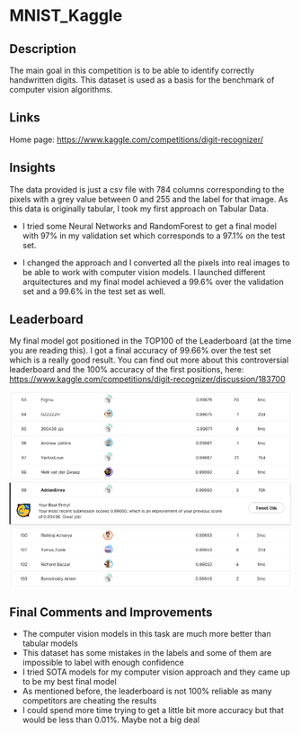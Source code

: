 # MNIST_Kaggle


## Description
The main goal in this competition is to be able to identify correctly handwritten digits. This dataset is used as a basis for the benchmark of computer vision algorithms.

## Links

Home page: https://www.kaggle.com/competitions/digit-recognizer/

## Insights

The data provided is just a csv file with 784 columns corresponding to the pixels with a grey value between 0 and 255 and the label for that image.
As this data is originally tabular, I took my first approach on Tabular Data.

+ I tried some Neural Networks and RandomForest to get a final model with 97% in my validation set which corresponds to a 97.1% on the test set.

+ I changed the approach and I converted all the pixels into real images to be able to work with computer vision models.
I launched different arquitectures and my final model achieved a 99.6% over the validation set and a 99.6% in the test set as well.

## Leaderboard

My final model got positioned in the TOP100 of the Leaderboard (at the time you are reading this). I got a final accuracy of 99.66% over the test set which is a really good result.
You can find out more about this controversial leaderboard and the 100% accuracy of the first positions, here: https://www.kaggle.com/competitions/digit-recognizer/discussion/183700

<img src="./images/Leaderboard.png" width="512"/>

## Final Comments and Improvements

+ The computer vision models in this task are much more better than tabular models
+ This dataset has some mistakes in the labels and some of them are impossible to label with enough confidence
+ I tried SOTA models for my computer vision approach and they came up to be my best final model
+ As mentioned before, the leaderboard is not 100% reliable as many competitors are cheating the results
+ I could spend more time trying to get a little bit more accuracy but that would be less than 0.01%. Maybe not a big deal
